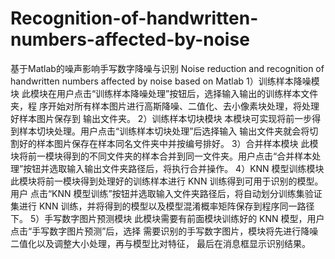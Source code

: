 # Recognition-of-handwritten-numbers-affected-by-noise
基于Matlab的噪声影响手写数字降噪与识别 Noise reduction and recognition of handwritten numbers affected by noise based on Matlab
1）训练样本降噪模块
此模块在用户点击“训练样本降噪处理”按钮后，选择输入输出的训练样本文件夹，程
序开始对所有样本图片进行高斯降噪、二值化、去小像素块处理，将处理好样本图片保存到
输出文件夹。
2）训练样本切块模块
本模块可实现将前一步得到样本切块处理。用户点击“训练样本切块处理”后选择输入
输出文件夹就会将切割好的样本图片保存在样本同名文件夹中并按编号排好。
3）合并样本模块
此模块将前一模块得到的不同文件夹的样本合并到同一文件夹。用户点击“合并样本处
理”按钮并选取输入输出文件夹路径后，将执行合并操作。
4）KNN 模型训练模块
此模块将前一模块得到处理好的训练样本进行 KNN 训练得到可用于识别的模型。用户
点击“KNN 模型训练”按钮并选取输入文件夹路径后，将自动划分训练集验证集进行 KNN
训练，并将得到的模型以及模型混淆概率矩阵保存到程序同一路径下。
5）手写数字图片预测模块
此模块需要有前面模块训练好的 KNN 模型，用户点击“手写数字图片预测”后，选择
需要识别的手写数字图片，模块将先进行降噪二值化以及调整大小处理，再与模型比对特征，
最后在消息框显示识别结果。
